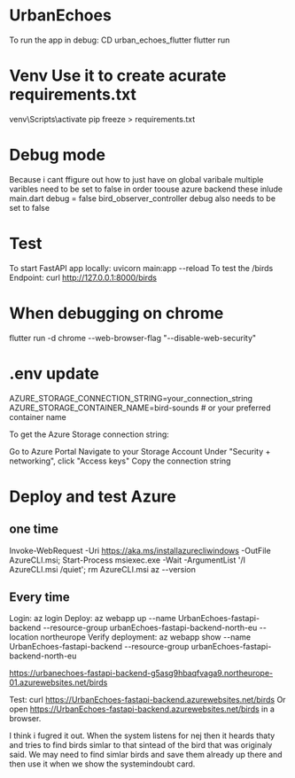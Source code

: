 # UrbanEchoes
To run the app in debug:
    CD urban_echoes_flutter
    flutter run

# Venv Use it to create acurate requirements.txt
venv\Scripts\activate
pip freeze > requirements.txt

# Debug mode
Because i cant ffigure out how to just have on global varibale multiple varibles need to be set to false in order toouse azure backend these inlude
main.dart debug = false
bird_observer_controller debug also needs to be set to false

# Test
To start FastAPI app locally: uvicorn main:app --reload
To test the /birds Endpoint: curl http://127.0.0.1:8000/birds

# When debugging on chrome
flutter run -d chrome --web-browser-flag "--disable-web-security"

# .env update
AZURE_STORAGE_CONNECTION_STRING=your_connection_string
AZURE_STORAGE_CONTAINER_NAME=bird-sounds  # or your preferred container name

To get the Azure Storage connection string:

Go to Azure Portal
Navigate to your Storage Account
Under "Security + networking", click "Access keys"
Copy the connection string


# Deploy and test Azure
## one time
Invoke-WebRequest -Uri https://aka.ms/installazurecliwindows -OutFile AzureCLI.msi; Start-Process msiexec.exe -Wait -ArgumentList '/I AzureCLI.msi /quiet'; rm AzureCLI.msi
az --version

## Every time
Login: az login
Deploy: az webapp up --name UrbanEchoes-fastapi-backend --resource-group urbanEchoes-fastapi-backend-north-eu --location northeurope
Verify deployment: az webapp show --name UrbanEchoes-fastapi-backend --resource-group urbanEchoes-fastapi-backend-north-eu

https://urbanechoes-fastapi-backend-g5asg9hbaqfvaga9.northeurope-01.azurewebsites.net/birds



Test: curl https://UrbanEchoes-fastapi-backend.azurewebsites.net/birds
Or open https://UrbanEchoes-fastapi-backend.azurewebsites.net/birds in a browser.

I think i fugred it out. When the system listens for nej then it heards thaty and tries to find birds simlar to that sintead of the bird that was originaly said. We may need to find simlar birds and save them already up there and then use it when we show the systemindoubt card. 